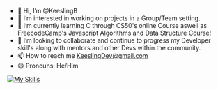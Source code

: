 - 👋 Hi, I’m @KeeslingB
- 👀 I’m interested in working on projects in a Group/Team setting.
- 🌱 I’m currently learning C through CS50's online Course aswell as FreecodeCamp's Javascript Algorithms and Data Structure Course!
- 💞️ I’m looking to collaborate and continue to progress my Developer skill's along with mentors and other Devs within the community.
- 📫 How to reach me KeeslingDev@gmail.com
- 😄 Pronouns: He/Him

[![My Skills](https://skillicons.dev/icons?i=js,jquery,html,css,react,nodejs,bootstrap,express,mysql,mongodb,stackoverflow)](https://skillicons.dev)


<!---
KeeslingB/KeeslingB is a ✨ special ✨ repository because its `README.md` (this file) appears on your GitHub profile.
You can click the Preview link to take a look at your changes.
--->
